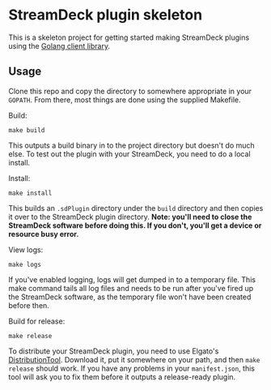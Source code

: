 # StreamDeck plugin skeleton

This is a skeleton project for getting started making StreamDeck plugins using the [Golang client library][1].

## Usage

Clone this repo and copy the directory to somewhere appropriate in your `GOPATH`. From there, most things are done
using the supplied Makefile.

Build:

    make build

This outputs a build binary in to the project directory but doesn't do much else. To test out the plugin with your
StreamDeck, you need to do a local install.

Install:

    make install

This builds an `.sdPlugin` directory under the `build` directory and then copies it over to the StreamDeck plugin
directory. **Note: you'll need to close the StreamDeck software before doing this. If you don't, you'll get a device
or resource busy error.**

View logs:

    make logs

If you've enabled logging, logs will get dumped in to a temporary file. This make command tails all log files and needs to
be run after you've fired up the StreamDeck software, as the temporary file won't have been created before then.

Build for release:

    make release

To distribute your StreamDeck plugin, you need to use Elgato's [DistributionTool][2]. Download it, put it somewhere on your
path, and then `make release` should work. If you have any problems in your `manifest.json`, this tool will ask you to fix
them before it outputs a release-ready plugin.

[1]: https://github.com/samwho/streamdeck
[2]: https://developer.elgato.com/documentation/stream-deck/sdk/exporting-your-plugin/